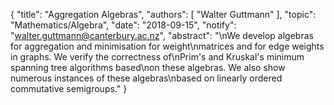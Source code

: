 {
    "title": "Aggregation Algebras",
    "authors": [
        "Walter Guttmann"
    ],
    "topic": "Mathematics/Algebra",
    "date": "2018-09-15",
    "notify": "walter.guttmann@canterbury.ac.nz",
    "abstract": "\nWe develop algebras for aggregation and minimisation for weight\nmatrices and for edge weights in graphs. We verify the correctness of\nPrim's and Kruskal's minimum spanning tree algorithms based\non these algebras. We also show numerous instances of these algebras\nbased on linearly ordered commutative semigroups."
}